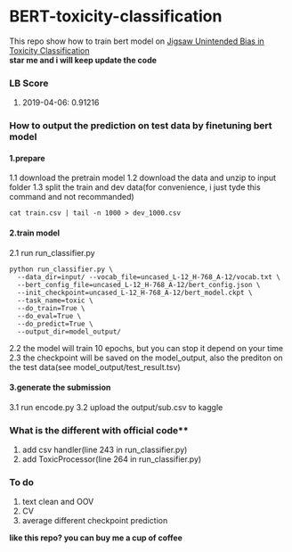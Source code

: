 # BERT-toxicity-classification
This repo show how to train bert model on [Jigsaw Unintended Bias in Toxicity Classification](https://www.kaggle.com/c/jigsaw-unintended-bias-in-toxicity-classification )  
**star me and i will keep update the code**

### LB Score 
1. 2019-04-06: 0.91216

### How to output the prediction on test data by finetuning bert model
#### 1.prepare
1.1 download the pretrain model
1.2 download the data and unzip to input folder
1.3 split the train and dev data(for convenience, i just tyde this command and not recommanded)
```
cat train.csv | tail -n 1000 > dev_1000.csv
```

#### 2.train model
2.1 run run_classifier.py
```
python run_classifier.py \
  --data_dir=input/ --vocab_file=uncased_L-12_H-768_A-12/vocab.txt \
  --bert_config_file=uncased_L-12_H-768_A-12/bert_config.json \
  --init_checkpoint=uncased_L-12_H-768_A-12/bert_model.ckpt \
  --task_name=toxic \
  --do_train=True \
  --do_eval=True \
  --do_predict=True \
  --output_dir=model_output/
```
2.2 the model will train 10 epochs, but you can stop it depend on your time
2.3 the checkpoint will be saved on the model_output, also the prediton on the test data(see model_output/test_result.tsv)

#### 3.generate the submission
3.1 run encode.py
3.2 upload the output/sub.csv to kaggle

### What is the different with official code**
1. add csv handler(line 243 in run_classifier.py)
2. add ToxicProcessor(line 264 in run_classifier.py)

### To do
1. text clean and OOV
2. CV
3. average different checkpoint prediction

**like this repo? you can buy me a cup of coffee**